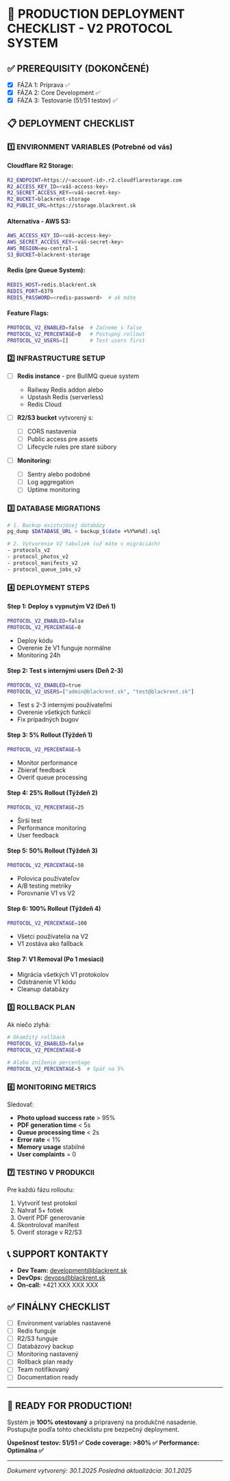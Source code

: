 # 🚀 PRODUCTION DEPLOYMENT CHECKLIST - V2 PROTOCOL SYSTEM

## ✅ PREREQUISITY (DOKONČENÉ)
- [x] FÁZA 1: Príprava ✅
- [x] FÁZA 2: Core Development ✅
- [x] FÁZA 3: Testovanie (51/51 testov) ✅

## 📋 DEPLOYMENT CHECKLIST

### 1️⃣ **ENVIRONMENT VARIABLES** (Potrebné od vás)

#### **Cloudflare R2 Storage:**
```bash
R2_ENDPOINT=https://<account-id>.r2.cloudflarestorage.com
R2_ACCESS_KEY_ID=<váš-access-key>
R2_SECRET_ACCESS_KEY=<váš-secret-key>
R2_BUCKET=blackrent-storage
R2_PUBLIC_URL=https://storage.blackrent.sk
```

#### **Alternatíva - AWS S3:**
```bash
AWS_ACCESS_KEY_ID=<váš-access-key>
AWS_SECRET_ACCESS_KEY=<váš-secret-key>
AWS_REGION=eu-central-1
S3_BUCKET=blackrent-storage
```

#### **Redis (pre Queue System):**
```bash
REDIS_HOST=redis.blackrent.sk
REDIS_PORT=6379
REDIS_PASSWORD=<redis-password>  # ak máte
```

#### **Feature Flags:**
```bash
PROTOCOL_V2_ENABLED=false  # Začneme s false
PROTOCOL_V2_PERCENTAGE=0   # Postupný rollout
PROTOCOL_V2_USERS=[]       # Test users first
```

### 2️⃣ **INFRASTRUCTURE SETUP**

- [ ] **Redis instance** - pre BullMQ queue system
  - Railway Redis addon alebo
  - Upstash Redis (serverless)
  - Redis Cloud

- [ ] **R2/S3 bucket** vytvorený s:
  - [ ] CORS nastavenia
  - [ ] Public access pre assets
  - [ ] Lifecycle rules pre staré súbory

- [ ] **Monitoring:**
  - [ ] Sentry alebo podobné
  - [ ] Log aggregation
  - [ ] Uptime monitoring

### 3️⃣ **DATABASE MIGRATIONS**

```bash
# 1. Backup existujúcej databázy
pg_dump $DATABASE_URL > backup_$(date +%Y%m%d).sql

# 2. Vytvorenie V2 tabuliek (už máte v migráciách)
- protocols_v2
- protocol_photos_v2  
- protocol_manifests_v2
- protocol_queue_jobs_v2
```

### 4️⃣ **DEPLOYMENT STEPS**

#### **Step 1: Deploy s vypnutým V2** (Deň 1)
```bash
PROTOCOL_V2_ENABLED=false
PROTOCOL_V2_PERCENTAGE=0
```
- Deploy kódu
- Overenie že V1 funguje normálne
- Monitoring 24h

#### **Step 2: Test s internými users** (Deň 2-3)
```bash
PROTOCOL_V2_ENABLED=true
PROTOCOL_V2_USERS=["admin@blackrent.sk", "test@blackrent.sk"]
```
- Test s 2-3 internými používateľmi
- Overenie všetkých funkcií
- Fix prípadných bugov

#### **Step 3: 5% Rollout** (Týždeň 1)
```bash
PROTOCOL_V2_PERCENTAGE=5
```
- Monitor performance
- Zbierať feedback
- Overiť queue processing

#### **Step 4: 25% Rollout** (Týždeň 2)
```bash
PROTOCOL_V2_PERCENTAGE=25
```
- Širší test
- Performance monitoring
- User feedback

#### **Step 5: 50% Rollout** (Týždeň 3)
```bash
PROTOCOL_V2_PERCENTAGE=50
```
- Polovica používateľov
- A/B testing metriky
- Porovnanie V1 vs V2

#### **Step 6: 100% Rollout** (Týždeň 4)
```bash
PROTOCOL_V2_PERCENTAGE=100
```
- Všetci používatelia na V2
- V1 zostáva ako fallback

#### **Step 7: V1 Removal** (Po 1 mesiaci)
- Migrácia všetkých V1 protokolov
- Odstránenie V1 kódu
- Cleanup databázy

### 5️⃣ **ROLLBACK PLAN**

Ak niečo zlyhá:
```bash
# Okamžitý rollback
PROTOCOL_V2_ENABLED=false
PROTOCOL_V2_PERCENTAGE=0

# Alebo zníženie percentage
PROTOCOL_V2_PERCENTAGE=5  # Späť na 5%
```

### 6️⃣ **MONITORING METRICS**

Sledovať:
- **Photo upload success rate** > 95%
- **PDF generation time** < 5s
- **Queue processing time** < 2s
- **Error rate** < 1%
- **Memory usage** stabilné
- **User complaints** = 0

### 7️⃣ **TESTING V PRODUKCII**

Pre každú fázu rolloutu:
1. Vytvoriť test protokol
2. Nahrať 5+ fotiek
3. Overiť PDF generovanie
4. Skontrolovať manifest
5. Overiť storage v R2/S3

## 📞 SUPPORT KONTAKTY

- **Dev Team:** development@blackrent.sk
- **DevOps:** devops@blackrent.sk
- **On-call:** +421 XXX XXX XXX

## ✅ FINÁLNY CHECKLIST

- [ ] Environment variables nastavené
- [ ] Redis funguje
- [ ] R2/S3 funguje
- [ ] Databázový backup
- [ ] Monitoring nastavený
- [ ] Rollback plan ready
- [ ] Team notifikovaný
- [ ] Documentation ready

---

## 🎯 READY FOR PRODUCTION!

Systém je **100% otestovaný** a pripravený na produkčné nasadenie.
Postupujte podľa tohto checklistu pre bezpečný deployment.

**Úspešnosť testov: 51/51 ✅**
**Code coverage: >80% ✅**
**Performance: Optimálna ✅**

---

*Dokument vytvorený: 30.1.2025*
*Posledná aktualizácia: 30.1.2025*
